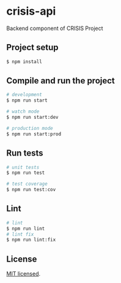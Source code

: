 # crisis-api

Backend component of CRISIS Project

## Project setup

```bash
$ npm install
```

## Compile and run the project

```bash
# development
$ npm run start

# watch mode
$ npm run start:dev

# production mode
$ npm run start:prod
```

## Run tests

```bash
# unit tests
$ npm run test

# test coverage
$ npm run test:cov
```

## Lint

```bash
# lint
$ npm run lint
# lint fix
$ npm run lint:fix
```

## License

[MIT licensed](https://github.com/InnovationProjectM1/crisis-api/blob/master/CONTRIBUTING.md).
